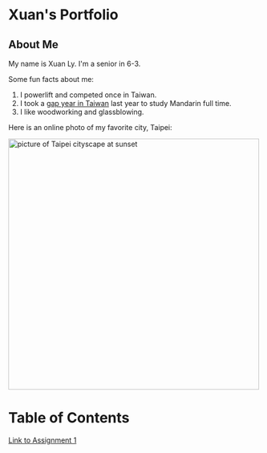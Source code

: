 # Xuan's Portfolio

## About Me

My name is Xuan Ly. I'm a senior in 6-3.

Some fun facts about me:

1. I powerlift and competed once in Taiwan.
2. I took a [gap year in Taiwan](https://iclp.ntu.edu.tw/) last year to study Mandarin full time.
3. I like woodworking and glassblowing.

Here is an online photo of my favorite city, Taipei:

<img src="https://images.photowall.com/products/49508/taipei-in-sunset.jpg?h=699&q=85" alt="picture of Taipei cityscape at sunset" width="500"/>

<br>

# Table of Contents

[Link to Assignment 1](assignments/assignment1.md)
